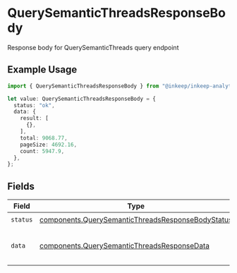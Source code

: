 # QuerySemanticThreadsResponseBody

Response body for QuerySemanticThreads query endpoint

## Example Usage

```typescript
import { QuerySemanticThreadsResponseBody } from "@inkeep/inkeep-analytics/models/components";

let value: QuerySemanticThreadsResponseBody = {
  status: "ok",
  data: {
    result: [
      {},
    ],
    total: 9068.77,
    pageSize: 4692.16,
    count: 5947.9,
  },
};
```

## Fields

| Field                                                                                                                  | Type                                                                                                                   | Required                                                                                                               | Description                                                                                                            |
| ---------------------------------------------------------------------------------------------------------------------- | ---------------------------------------------------------------------------------------------------------------------- | ---------------------------------------------------------------------------------------------------------------------- | ---------------------------------------------------------------------------------------------------------------------- |
| `status`                                                                                                               | [components.QuerySemanticThreadsResponseBodyStatus](../../models/components/querysemanticthreadsresponsebodystatus.md) | :heavy_check_mark:                                                                                                     | Status of the response                                                                                                 |
| `data`                                                                                                                 | [components.QuerySemanticThreadsResponseData](../../models/components/querysemanticthreadsresponsedata.md)             | :heavy_check_mark:                                                                                                     | Data object containing QuerySemanticThreads query results and pagination information                                   |